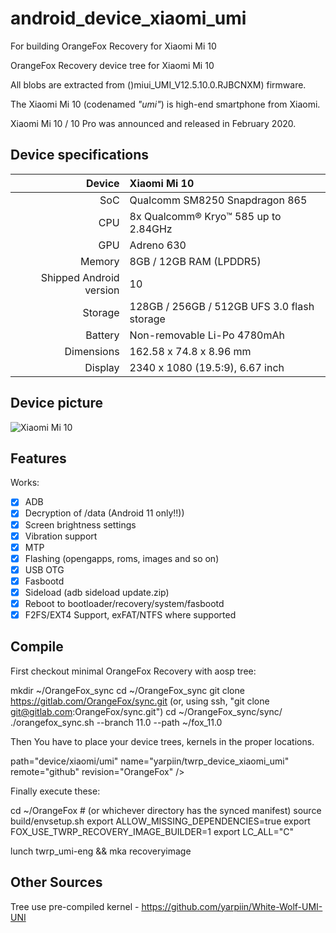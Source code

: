 # android_device_xiaomi_umi
For building OrangeFox Recovery for Xiaomi Mi 10

OrangeFox Recovery device tree for Xiaomi Mi 10

All blobs are extracted from ()miui_UMI_V12.5.10.0.RJBCNXM) firmware.

The Xiaomi Mi 10 (codenamed _"umi"_) is high-end smartphone from Xiaomi.

Xiaomi Mi 10 / 10 Pro was announced and released in February 2020.

## Device specifications

| Device       | Xiaomi Mi 10                                |
| -----------: | :------------------------------------------ |
| SoC          | Qualcomm SM8250 Snapdragon 865              |
| CPU          | 8x Qualcomm® Kryo™ 585 up to 2.84GHz        |
| GPU          | Adreno 630                                  |
| Memory       | 8GB / 12GB RAM (LPDDR5)                     |
| Shipped Android version | 10                               |
| Storage      | 128GB / 256GB / 512GB UFS 3.0 flash storage |
| Battery      | Non-removable Li-Po 4780mAh                 |
| Dimensions   | 162.58 x 74.8 x 8.96 mm                     |
| Display      | 2340 x 1080 (19.5:9), 6.67 inch             |

## Device picture

![Xiaomi Mi 10](https://cdn.cnbj0.fds.api.mi-img.com/b2c-shopapi-pms/pms_1581494372.61732687.jpg)

## Features

Works:

- [X] ADB
- [X] Decryption of /data (Android 11 only!!))
- [X] Screen brightness settings
- [X] Vibration support
- [X] MTP
- [X] Flashing (opengapps, roms, images and so on)
- [X] USB OTG
- [X] Fasbootd
- [X] Sideload (adb sideload update.zip)
- [X] Reboot to bootloader/recovery/system/fasbootd
- [X] F2FS/EXT4 Support, exFAT/NTFS where supported

## Compile

First checkout minimal OrangeFox Recovery with aosp tree:

mkdir ~/OrangeFox_sync
cd ~/OrangeFox_sync
  git clone https://gitlab.com/OrangeFox/sync.git (or, using ssh, "git clone git@gitlab.com:OrangeFox/sync.git")
  cd ~/OrangeFox_sync/sync/
  ./orangefox_sync.sh --branch 11.0 --path ~/fox_11.0

Then You have to place your device trees, kernels in the proper locations.

path="device/xiaomi/umi" name="yarpiin/twrp_device_xiaomi_umi" remote="github" revision="OrangeFox" />


Finally execute these:

cd ~/OrangeFox # (or whichever directory has the synced manifest)
    source build/envsetup.sh
  export ALLOW_MISSING_DEPENDENCIES=true
  export FOX_USE_TWRP_RECOVERY_IMAGE_BUILDER=1
  export LC_ALL="C"

  lunch twrp_umi-eng && mka recoveryimage


## Other Sources

Tree use pre-compiled kernel - https://github.com/yarpiin/White-Wolf-UMI-UNI
